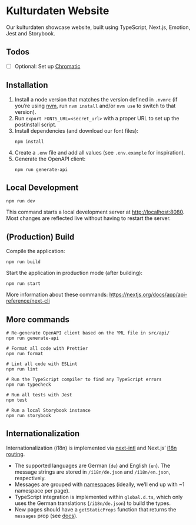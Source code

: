 # Kulturdaten Website

Our kulturdaten showcase website, built using TypeScript, Next.js, Emotion, Jest and Storybook.

## Todos

- [ ] Optional: Set up [Chromatic](https://www.chromatic.com/docs/setup)

## Installation

1. Install a node version that matches the version defined in `.nvmrc` (if you’re using [nvm](https://github.com/nvm-sh/nvm), run `nvm install` and/or `nvm use` to switch to that version).
2. Run `export FONTS_URL=<secret_url>` with a proper URL to set up the postinstall script.
3. Install dependencies (and download our font files):
   ```shell
   npm install
   ```
4. Create a `.env` file and add all values (see `.env.example` for inspiration).
5. Generate the OpenAPI client:
   ```shell
   npm run generate-api
   ```

## Local Development

```shell
npm run dev
```

This command starts a local development server at <http://localhost:8080>. Most changes are reflected live without having to restart the server.

## (Production) Build

Compile the application:

```shell
npm run build
```

Start the application in production mode (after building):

```shell
npm run start
```

More information about these commands: <https://nextjs.org/docs/app/api-reference/next-cli>

## More commands

```shell
# Re-generate OpenAPI client based on the YML file in src/api/
npm run generate-api

# Format all code with Prettier
npm run format

# Lint all code with ESLint
npm run lint

# Run the TypeScript compiler to find any TypeScript errors
npm run typecheck

# Run all tests with Jest
npm test

# Run a local Storybook instance
npm run storybook
```

## Internationalization

Internationalization (i18n) is implemented via [next-intl](https://next-intl-docs.vercel.app/) and Next.js’ [i18n routing](https://nextjs.org/docs/pages/building-your-application/routing/internationalization).

- The supported languages are German (`de`) and English (`en`). The message strings are stored in `/i18n/de.json` and `/i18n/en.json`, respectively.
- Messages are grouped with [namespaces](https://next-intl-docs.vercel.app/docs/usage/messages#structuring-messages) (ideally, we’ll end up with ~1 namespace per page).
- TypeScript integration is implemented within `global.d.ts`, which only uses the German translations (`/i18n/de.json`) to build the types.
- New pages should have a `getStaticProps` function that returns the `messages` prop (see [docs](https://next-intl-docs.vercel.app/docs/getting-started/pages-router)).
